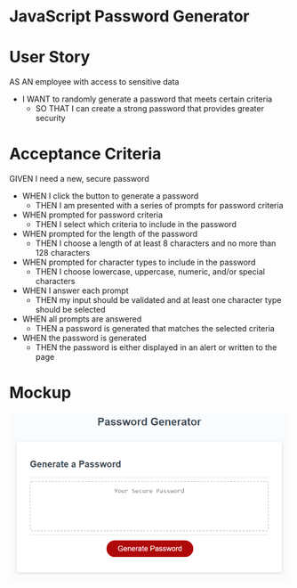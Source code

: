 # JavaScript Password Generator


# User Story

AS AN employee with access to sensitive data
- I WANT to randomly generate a password that meets certain criteria
    - SO THAT I can create a strong password that provides greater security

# Acceptance Criteria
GIVEN I need a new, secure password
- WHEN I click the button to generate a password
    - THEN I am presented with a series of prompts for password criteria
- WHEN prompted for password criteria
    - THEN I select which criteria to include in the password
- WHEN prompted for the length of the password
    - THEN I choose a length of at least 8 characters and no more than 128 characters
- WHEN prompted for character types to include in the password
    - THEN I choose lowercase, uppercase, numeric, and/or special characters
 - WHEN I answer each prompt
    - THEN my input should be validated and at least one character type should be selected
- WHEN all prompts are answered
    - THEN a password is generated that matches the selected criteria
- WHEN the password is generated
    - THEN the password is either displayed in an alert or written to the page
    
# Mockup

![](images/password-generator-mockup.png)
